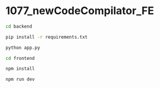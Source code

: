 # 1077_newCodeCompilator_FE

```bash
cd backend

pip install -r requirements.txt

python app.py
```

```bash
cd frontend

npm install

npm run dev
```
